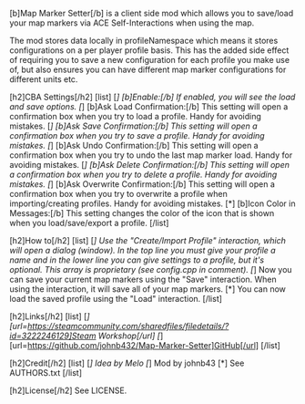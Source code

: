 [b]Map Marker Setter[/b] is a client side mod which allows you to save/load your map markers via ACE Self-Interactions when using the map.

The mod stores data locally in profileNamespace which means it stores configurations on a per player profile basis. This has the added side effect of requiring you to save a new configuration for each profile you make use of, but also ensures you can have different map marker configurations for different units etc.

[h2]CBA Settings[/h2]
[list]
[*] [b]Enable:[/b] If enabled, you will see the load and save options.
[*] [b]Ask Load Confirmation:[/b] This setting will open a confirmation box when you try to load a profile. Handy for avoiding mistakes.
[*] [b]Ask Save Confirmation:[/b] This setting will open a confirmation box when you try to save a profile. Handy for avoiding mistakes.
[*] [b]Ask Undo Confirmation:[/b] This setting will open a confirmation box when you try to undo the last map marker load. Handy for avoiding mistakes.
[*] [b]Ask Delete Confirmation:[/b] This setting will open a confirmation box when you try to delete a profile. Handy for avoiding mistakes.
[*] [b]Ask Overwrite Confirmation:[/b] This setting will open a confirmation box when you try to overwrite a profile when importing/creating profiles. Handy for avoiding mistakes.
[*] [b]Icon Color in Messages:[/b] This setting changes the color of the icon that is shown when you load/save/export a profile.
[/list]

[h2]How to[/h2]
[list]
[*] Use the "Create/Import Profile" interaction, which will open a dialog (window). In the top line you must give your profile a name and in the lower line you can give settings to a profile, but it's optional. This array is proprietary (see config.cpp in comment).
[*] Now you can save your current map markers using the "Save" interaction. When using the interaction, it will save all of your map markers.
[*] You can now load the saved profile using the "Load" interaction.
[/list]
    
[h2]Links[/h2]
[list]
[*] [url=https://steamcommunity.com/sharedfiles/filedetails/?id=3222246129]Steam Workshop[/url]
[*] [url=https://github.com/johnb432/Map-Marker-Setter]GitHub[/url]
[/list]

[h2]Credit[/h2]
[list]
[*] Idea by Melo
[*] Mod by johnb43
[*] See AUTHORS.txt
[/list]

[h2]License[/h2]
See LICENSE.
